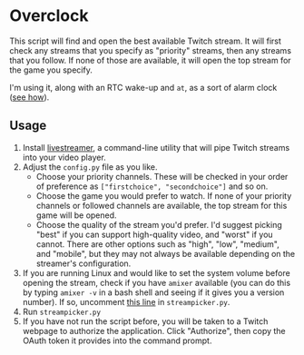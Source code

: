 # Overclock

This script will find and open the best available Twitch stream. It will first check any streams that you specify as "priority" streams, then any streams that you follow. If none of those are available, it will open the top stream for the game you specify.

I'm using it, along with an RTC wake-up and `at`, as a sort of alarm clock ([see how](https://medium.com/@acupoftee/building-a-better-alarm-clock-f5feb34e13cd)).

## Usage

1. Install [livestreamer](http://livestreamer.tanuki.se/en/latest/), a command-line utility that will pipe Twitch streams into your video player.
2. Adjust the `config.py` file as you like.
    * Choose your priority channels. These will be checked in your order of preference as `["firstchoice", "secondchoice"]` and so on.
    * Choose the game you would prefer to watch. If none of your priority channels or followed channels are available, the top stream for this game will be opened.
    * Choose the quality of the stream you'd prefer. I'd suggest picking "best" if you can support high-quality video, and "worst" if you cannot. There are other options such as "high", "low", "medium", and "mobile", but they may not always be available depending on the streamer's configuration.
3. If you are running Linux and would like to set the system volume before opening the stream, check if you have `amixer` available (you can do this by typing `amixer -v` in a bash shell and seeing if it gives you a version number). If so, uncomment [this line](https://github.com/molly/streampicker/blob/master/streampicker.py#L119) in `streampicker.py`.
4. Run `streampicker.py`
5. If you have not run the script before, you will be taken to a Twitch webpage to authorize the application. Click "Authorize", then copy the OAuth token it provides into the command prompt.
